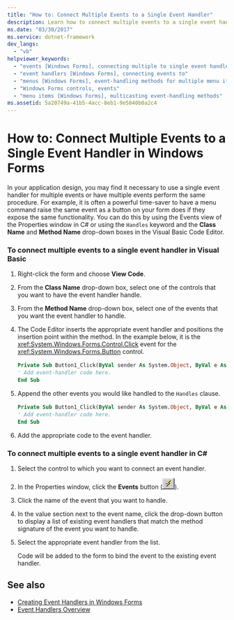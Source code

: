 ```yaml
---
title: "How to: Connect Multiple Events to a Single Event Handler"
description: Learn how to connect multiple events to a single event handler in Windows Forms by using the Events view of the Properties window in C#.
ms.date: "03/30/2017"
ms.service: dotnet-framework
dev_langs: 
  - "vb"
helpviewer_keywords: 
  - "events [Windows Forms], connecting multiple to single event handler"
  - "event handlers [Windows Forms], connecting events to"
  - "menus [Windows Forms], event-handling methods for multiple menu items"
  - "Windows Forms controls, events"
  - "menu items [Windows Forms], multicasting event-handling methods"
ms.assetid: 5a20749a-41b5-4acc-8eb1-9e5040b0a2c4
---
```

# How to: Connect Multiple Events to a Single Event Handler in Windows Forms

In your application design, you may find it necessary to use a single event handler for multiple events or have multiple events perform the same procedure. For example, it is often a powerful time-saver to have a menu command raise the same event as a button on your form does if they expose the same functionality. You can do this by using the Events view of the Properties window in C# or using the `Handles` keyword and the **Class Name** and **Method Name** drop-down boxes in the Visual Basic Code Editor.  
  
### To connect multiple events to a single event handler in Visual Basic  
  
1. Right-click the form and choose **View Code**.  
  
2. From the **Class Name** drop-down box, select one of the controls that you want to have the event handler handle.  
  
3. From the **Method Name** drop-down box, select one of the events that you want the event handler to handle.  
  
4. The Code Editor inserts the appropriate event handler and positions the insertion point within the method. In the example below, it is the <xref:System.Windows.Forms.Control.Click> event for the <xref:System.Windows.Forms.Button> control.  
  
    ```vb  
    Private Sub Button1_Click(ByVal sender As System.Object, ByVal e As System.EventArgs) Handles Button1.Click  
    ' Add event-handler code here.  
    End Sub  
    ```  
  
5. Append the other events you would like handled to the `Handles` clause.  
  
    ```vb  
    Private Sub Button1_Click(ByVal sender As System.Object, ByVal e As System.EventArgs) Handles Button1.Click, Button2.Click  
    ' Add event-handler code here.  
    End Sub  
    ```  
  
6. Add the appropriate code to the event handler.  
  
### To connect multiple events to a single event handler in C\#
  
1. Select the control to which you want to connect an event handler.  
  
2. In the Properties window, click the **Events** button (![Events Button](./media/vxeventsbutton-propertieswindow.png "vxEventsButton_PropertiesWindow")).  
  
3. Click the name of the event that you want to handle.  
  
4. In the value section next to the event name, click the drop-down button to display a list of existing event handlers that match the method signature of the event you want to handle.  
  
5. Select the appropriate event handler from the list.  
  
     Code will be added to the form to bind the event to the existing event handler.  
  
## See also

- [Creating Event Handlers in Windows Forms](creating-event-handlers-in-windows-forms.md)
- [Event Handlers Overview](event-handlers-overview-windows-forms.md)
